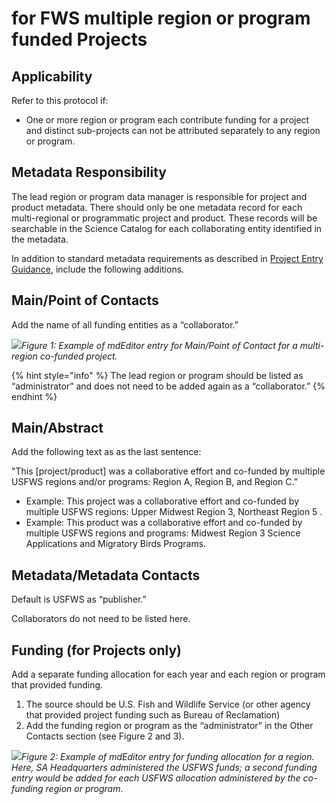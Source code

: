 # for FWS multiple region or program funded Projects

## Applicability

Refer to this protocol if:

* One or more region or program each contribute funding for a project and distinct sub-projects can not be attributed separately to any region or program.

## Metadata Responsibility

The lead region or program data manager is responsible for project and product metadata. There should only be one metadata record for each multi-regional or programmatic project and product. These records will be searchable in the Science Catalog for each collaborating entity identified in the metadata.

In addition to standard metadata requirements as described in [Project Entry Guidance](../../project-entry-guidance/), include the following additions.

## Main/Point of Contacts

Add the name of all funding entities as a “collaborator.”

![](https://lh3.googleusercontent.com/SmpEd4mpmmMhWgQCiUf5yRg6EIM-iaNp1uhg_mzhd9bWyH1qHAsIaFgfH145AAqMd3DU7d6f5XacR3LR2NsTpO70Icwk0AaeIzSg79oK8EFvXTAD0XiL3sh4t-vLQCWPFmiUOHWb)_Figure 1: Example of mdEditor entry for Main/Point of Contact for a multi-region co-funded project._ 

{% hint style="info" %}
The lead region or program should be listed as “administrator” and does not need to be added again as a “collaborator.”
{% endhint %}

## Main/Abstract

Add the following text as as the last sentence:

"This \[project/product\] was a collaborative effort and co-funded by multiple USFWS regions and/or programs: Region A, Region B, and Region C.”

* Example: This project was a collaborative effort and co-funded by multiple USFWS regions: Upper Midwest Region 3, Northeast Region 5 .
* Example: This product was a collaborative effort and co-funded by multiple USFWS regions and programs:  Midwest Region 3 Science Applications and Migratory Birds Programs.

## Metadata/Metadata Contacts

Default is USFWS as “publisher.”

Collaborators do not need to be listed here.

## Funding \(for Projects only\)

Add a separate funding allocation for each year and each region or program that provided funding.

1. The source should be U.S. Fish and Wildlife Service \(or other agency that provided project funding such as Bureau of Reclamation\)
2. Add the funding region or program as the “administrator” in the Other Contacts section \(see Figure 2 and 3\).

![](https://lh5.googleusercontent.com/FuzsddF2rFu5QQiRYIC7xLYOQrFWwHFoqIIMa0OuODOz52A3oSi1tAUUfh58HTjYmtKohXAGKwWfoKXdRXjol3J-A_zBCl6kddAGBjErEWIfSrSoYAkdmieraFzgSYR3jBwG0q26)_Figure 2: Example of mdEditor entry for funding allocation for a region. Here, SA Headquarters administered the USFWS funds; a second funding entry would be added for each USFWS allocation administered by the co-funding region or program._

